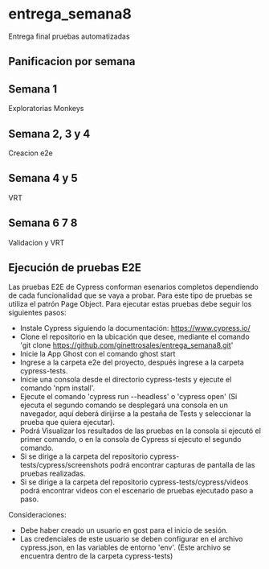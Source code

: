 # entrega_semana8
Entrega final pruebas automatizadas

## Panificacion por semana

## Semana 1
Exploratorias
Monkeys

## Semana 2, 3 y 4
Creacion e2e

## Semana 4 y 5
VRT

## Semana 6 7 8
Validacion y VRT


## Ejecución de pruebas E2E

Las pruebas E2E de Cypress conforman esenarios completos dependiendo de cada funcionalidad 
que se vaya a probar. Para este tipo de pruebas se utiliza el patrón Page Object.
Para ejecutar estas pruebas debe seguir los siguientes pasos:

- Instale Cypress siguiendo la documentación:  https://www.cypress.io/
- Clone el repositorio en la ubicación que desee, mediante el comando 'git clone https://github.com/ginettrosales/entrega_semana8.git'
- Inicie la App Ghost con el comando ghost start
- Ingrese a la carpeta e2e del proyecto, después ingrese a la carpeta cypress-tests.
- Inicie una consola desde el directorio cypress-tests y ejecute el comando 'npm install'.
- Ejecute el comando 'cypress run --headless' o 'cypress open' (Si ejecuta el segundo comando se desplegará una consola en un navegador, aquí deberá dirijirse a la pestaña de Tests y seleccionar la prueba que quiera ejecutar).
- Podrá Visualizar los resultados de las pruebas en la consola si ejecutó el primer comando, o en la consola de Cypress si ejecuto el segundo comando.
- Si se dirige a la carpeta del repositorio cypress-tests/cypress/screenshots podrá encontrar capturas de pantalla de las pruebas realizadas.
- Si se dirige a la carpeta del repositorio cypress-tests/cypress/videos podrá encontrar videos con el escenario de pruebas ejecutado paso a paso.

Consideraciones:
- Debe haber creado un usuario en gost para el inicio de sesión.
- Las credenciales de este usuario se deben configurar en el archivo cypress.json, en las variables de entorno 'env'. (Este archivo se encuentra dentro de la carpeta cypress-tests)




